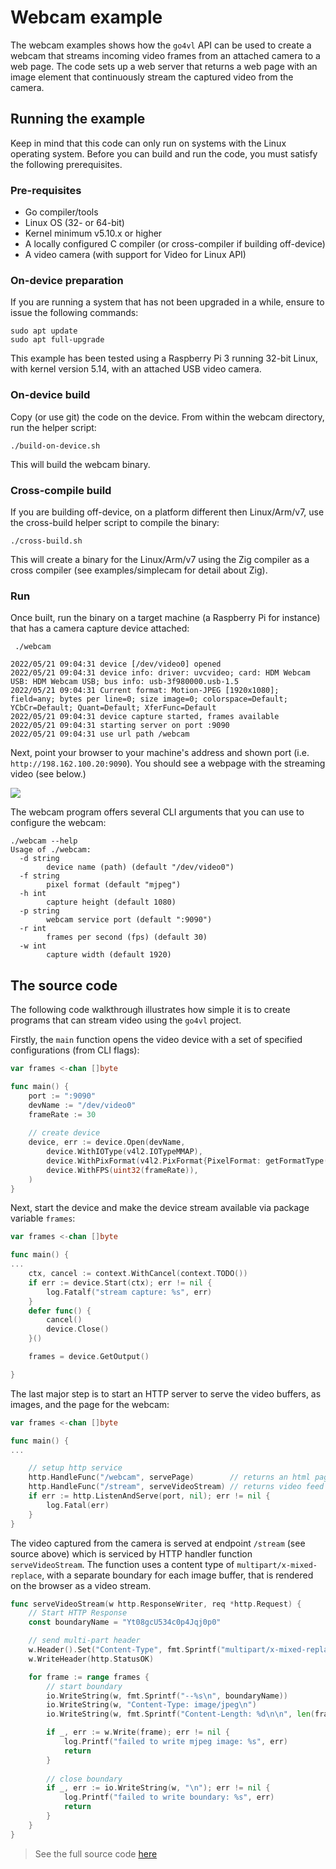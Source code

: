 # Webcam example

The webcam examples shows how the `go4vl` API can be used to create a webcam that streams incoming video frames from an attached camera to a web page. The code sets up a web server that returns a web page with an image element that continuously stream the captured video from the camera.

## Running the example
Keep in mind that this code can only run on systems with the Linux operating system.
Before you can build and run the code, you must satisfy the following prerequisites.

### Pre-requisites

* Go compiler/tools
* Linux OS (32- or 64-bit)
* Kernel minimum v5.10.x or higher
* A locally configured C compiler (or cross-compiler if building off-device)
* A video camera (with support for Video for Linux API)


### On-device preparation
If you are running a system that has not been upgraded in a while, ensure to issue the following commands:

```
sudo apt update
sudo apt full-upgrade
```

This example has been tested using a Raspberry Pi 3 running 32-bit Linux, with kernel version 5.14, with an attached USB video camera.

### On-device build 

Copy (or use git) the code on the device. From within the webcam directory, run the helper script:

```
./build-on-device.sh
```

This will build the webcam binary.

### Cross-compile build
If you are building off-device, on a platform different then Linux/Arm/v7, use the cross-build helper script to compile the binary:

```
./cross-build.sh
```
This will create a binary for the Linux/Arm/v7 using the Zig compiler as a cross compiler (see examples/simplecam for detail about Zig).

### Run

Once built, run the binary on a target machine (a Raspberry Pi for instance) that has a camera capture device attached:

```
 ./webcam
 
2022/05/21 09:04:31 device [/dev/video0] opened
2022/05/21 09:04:31 device info: driver: uvcvideo; card: HDM Webcam USB: HDM Webcam USB; bus info: usb-3f980000.usb-1.5
2022/05/21 09:04:31 Current format: Motion-JPEG [1920x1080]; field=any; bytes per line=0; size image=0; colorspace=Default; YCbCr=Default; Quant=Default; XferFunc=Default
2022/05/21 09:04:31 device capture started, frames available
2022/05/21 09:04:31 starting server on port :9090
2022/05/21 09:04:31 use url path /webcam
```

Next, point your browser to your machine's address and shown port (i.e. `http://198.162.100.20:9090`). 
You should see a webpage with the streaming video (see below.)

![](./screenshot.png)

The webcam program offers several CLI arguments that you can use to configure the webcam:

```
./webcam --help
Usage of ./webcam:
  -d string
    	device name (path) (default "/dev/video0")
  -f string
    	pixel format (default "mjpeg")
  -h int
    	capture height (default 1080)
  -p string
    	webcam service port (default ":9090")
  -r int
    	frames per second (fps) (default 30)
  -w int
    	capture width (default 1920)
```

## The source code
The following code walkthrough illustrates how simple it is to create programs that can stream video using the `go4vl` project.

Firstly, the `main` function opens the video device with a set of specified configurations (from CLI flags):

```go
var frames <-chan []byte

func main() {
    port := ":9090"
    devName := "/dev/video0"
    frameRate := 30
    
    // create device
	device, err := device.Open(devName,
	    device.WithIOType(v4l2.IOTypeMMAP),
	    device.WithPixFormat(v4l2.PixFormat{PixelFormat: getFormatType(format), Width: uint32(width), Height: uint32(height)}),
	    device.WithFPS(uint32(frameRate)), 
	)
}
```

Next, start the device and make the device stream available via package variable `frames`:

```go
var frames <-chan []byte

func main() {
...
	ctx, cancel := context.WithCancel(context.TODO())
	if err := device.Start(ctx); err != nil {
		log.Fatalf("stream capture: %s", err)
	}
	defer func() {
		cancel()
		device.Close()
	}()

	frames = device.GetOutput()

}
```

The last major step is to start an HTTP server to serve the video buffers, as images, and the page for the webcam:

```go
var frames <-chan []byte

func main() {
...

	// setup http service
	http.HandleFunc("/webcam", servePage)        // returns an html page
	http.HandleFunc("/stream", serveVideoStream) // returns video feed
	if err := http.ListenAndServe(port, nil); err != nil {
		log.Fatal(err)
	}
}
```

The video captured from the camera is served at endpoint `/stream` (see source above) which is serviced by HTTP handler
function `serveVideoStream`. The function uses a content type of `multipart/x-mixed-replace`, with a separate boundary for
each image buffer, that is rendered on the browser as a video stream.

```go
func serveVideoStream(w http.ResponseWriter, req *http.Request) {
	// Start HTTP Response
	const boundaryName = "Yt08gcU534c0p4Jqj0p0"

	// send multi-part header
	w.Header().Set("Content-Type", fmt.Sprintf("multipart/x-mixed-replace; boundary=%s", boundaryName))
	w.WriteHeader(http.StatusOK)

	for frame := range frames {
		// start boundary
		io.WriteString(w, fmt.Sprintf("--%s\n", boundaryName))
		io.WriteString(w, "Content-Type: image/jpeg\n")
		io.WriteString(w, fmt.Sprintf("Content-Length: %d\n\n", len(frame)))

		if _, err := w.Write(frame); err != nil {
			log.Printf("failed to write mjpeg image: %s", err)
			return
		}
		
		// close boundary
		if _, err := io.WriteString(w, "\n"); err != nil {
			log.Printf("failed to write boundary: %s", err)
			return
		}
	}
}
```

> See the full source code [here](./webcam.go)
